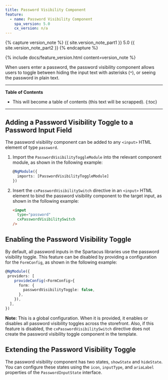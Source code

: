 ```yaml
---
title: Password Visibility Component
feature:
  - name: Password Visibility Component
    spa_version: 5.0
    cx_version: n/a
---
```


{% capture version_note %}
{{ site.version_note_part1 }} 5.0 {{ site.version_note_part2 }}
{% endcapture %}

{% include docs/feature_version.html content=version_note %}

When users enter a password, the password visibility component allows users to toggle between hiding the input text with asterisks (`*`), or seeing the password in plain text.

***

**Table of Contents**

- This will become a table of contents (this text will be scrapped).
{:toc}

***

## Adding a Password Visibility Toggle to a Password Input Field

The password visibility component can be added to any `<input>` HTML element of type `password`.

1. Import the `PasswordVisibilityToggleModule` into the relevant component module, as shown in the following example:

    ```ts
    @NgModule({
      imports: [PasswordVisibilityToggleModule]
    })
    ```

1. Insert the `cxPasswordVisibilitySwitch` directive in an `<input>` HTML element to bind the password visibility component to the target input, as shown in the following example:

    ```html
    <input
      type="password"
      cxPasswordVisibilitySwitch
    />
    ```

## Enabling the Password Visibility Toggle

By default, all password inputs in the Spartacus libraries use the password visibility toggle. This feature can be disabled by providing a configuration for the `FormConfig`, as shown in the following example:

```ts
@NgModule({
 providers: [
    provideConfig(<FormConfig>{
      form: {
        passwordVisibilityToggle: false,
      },
    }),
  ],
})
```

**Note:** This is a global configuration. When it is provided, it enables or disables all password visibility toggles across the storefront. Also, if this feature is disabled, the `cxPasswordVisibilitySwitch` directive does not create the password visibility toggle component in the template.

## Extending the Password Visibility Toggle

The password visibility component has two states, `showState` and `hideState`. You can configure these states using the `icon`, `inputType`, and `ariaLabel` properties of the `PasswordInputState` interface.
